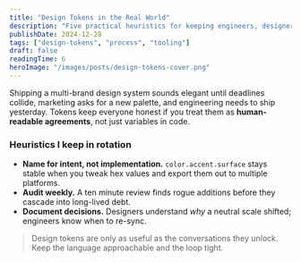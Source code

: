 ```yaml
---
title: "Design Tokens in the Real World"
description: "Five practical heuristics for keeping engineers, designers, and writers aligned when your system begins to scale."
publishDate: 2024-12-28
tags: ["design-tokens", "process", "tooling"]
draft: false
readingTime: 6
heroImage: "/images/posts/design-tokens-cover.png"
---
```


Shipping a multi-brand design system sounds elegant until deadlines collide, marketing asks for a new palette, and engineering needs to ship yesterday. Tokens keep everyone honest if you treat them as **human-readable agreements**, not just variables in code.

### Heuristics I keep in rotation

- **Name for intent, not implementation.** `color.accent.surface` stays stable when you tweak hex values and export them out to multiple platforms.
- **Audit weekly.** A ten minute review finds rogue additions before they cascade into long-lived debt.
- **Document decisions.** Designers understand *why* a neutral scale shifted; engineers know when to re-sync.

> Design tokens are only as useful as the conversations they unlock. Keep the language approachable and the loop tight.
